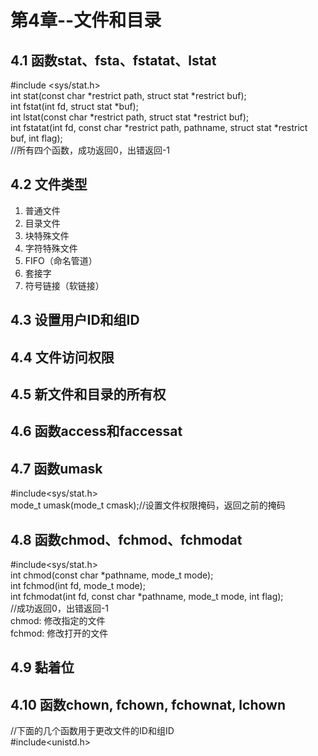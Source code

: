# 第4章--文件和目录
## 4.1 函数stat、fsta、fstatat、lstat
#include <sys/stat.h>  
int stat(const char *restrict path, struct stat *restrict buf);  
int fstat(int fd, struct stat *buf);  
int lstat(const char *restrict path, struct stat *restrict buf);  
int fstatat(int fd, const char *restrict path, pathname, struct stat *restrict buf, int flag);  
//所有四个函数，成功返回0，出错返回-1  

## 4.2 文件类型  
1. 普通文件  
2. 目录文件  
3. 块特殊文件  
4. 字符特殊文件  
5. FIFO（命名管道）  
6. 套接字  
7. 符号链接（软链接）  

## 4.3 设置用户ID和组ID  

## 4.4 文件访问权限  

## 4.5 新文件和目录的所有权  

## 4.6 函数access和faccessat  

## 4.7 函数umask  
#include<sys/stat.h>  
mode_t umask(mode_t cmask);//设置文件权限掩码，返回之前的掩码  

## 4.8 函数chmod、fchmod、fchmodat  
#include<sys/stat.h>  
int chmod(const char *pathname, mode_t mode);  
int fchmod(int fd, mode_t mode);  
int fchmodat(int fd, const char *pathname, mode_t mode, int flag);  
//成功返回0，出错返回-1  
chmod: 修改指定的文件  
fchmod: 修改打开的文件

## 4.9 黏着位  

## 4.10 函数chown, fchown, fchownat, lchown  
//下面的几个函数用于更改文件的ID和组ID  
#include<unistd.h>  

